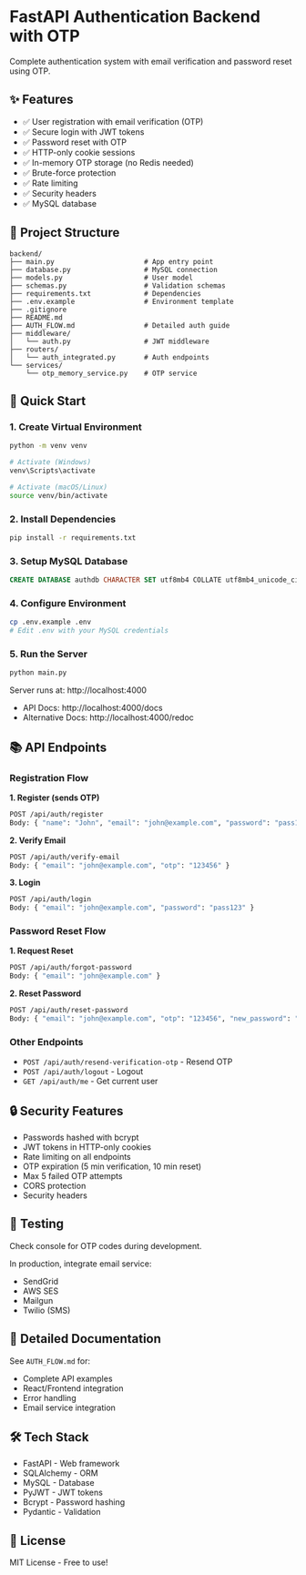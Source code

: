 # FastAPI Authentication Backend with OTP

Complete authentication system with email verification and password reset using OTP.

## ✨ Features

- ✅ User registration with email verification (OTP)
- ✅ Secure login with JWT tokens
- ✅ Password reset with OTP
- ✅ HTTP-only cookie sessions
- ✅ In-memory OTP storage (no Redis needed)
- ✅ Brute-force protection
- ✅ Rate limiting
- ✅ Security headers
- ✅ MySQL database

## 📁 Project Structure

```
backend/
├── main.py                      # App entry point
├── database.py                  # MySQL connection
├── models.py                    # User model
├── schemas.py                   # Validation schemas
├── requirements.txt             # Dependencies
├── .env.example                 # Environment template
├── .gitignore
├── README.md
├── AUTH_FLOW.md                 # Detailed auth guide
├── middleware/
│   └── auth.py                  # JWT middleware
├── routers/
│   └── auth_integrated.py       # Auth endpoints
└── services/
    └── otp_memory_service.py    # OTP service
```

## 🚀 Quick Start

### 1. Create Virtual Environment

```bash
python -m venv venv

# Activate (Windows)
venv\Scripts\activate

# Activate (macOS/Linux)
source venv/bin/activate
```

### 2. Install Dependencies

```bash
pip install -r requirements.txt
```

### 3. Setup MySQL Database

```sql
CREATE DATABASE authdb CHARACTER SET utf8mb4 COLLATE utf8mb4_unicode_ci;
```

### 4. Configure Environment

```bash
cp .env.example .env
# Edit .env with your MySQL credentials
```

### 5. Run the Server

```bash
python main.py
```

Server runs at: http://localhost:4000
- API Docs: http://localhost:4000/docs
- Alternative Docs: http://localhost:4000/redoc

## 📚 API Endpoints

### Registration Flow

**1. Register (sends OTP)**
```bash
POST /api/auth/register
Body: { "name": "John", "email": "john@example.com", "password": "pass123" }
```

**2. Verify Email**
```bash
POST /api/auth/verify-email
Body: { "email": "john@example.com", "otp": "123456" }
```

**3. Login**
```bash
POST /api/auth/login
Body: { "email": "john@example.com", "password": "pass123" }
```

### Password Reset Flow

**1. Request Reset**
```bash
POST /api/auth/forgot-password
Body: { "email": "john@example.com" }
```

**2. Reset Password**
```bash
POST /api/auth/reset-password
Body: { "email": "john@example.com", "otp": "123456", "new_password": "newpass123" }
```

### Other Endpoints

- `POST /api/auth/resend-verification-otp` - Resend OTP
- `POST /api/auth/logout` - Logout
- `GET /api/auth/me` - Get current user

## 🔒 Security Features

- Passwords hashed with bcrypt
- JWT tokens in HTTP-only cookies
- Rate limiting on all endpoints
- OTP expiration (5 min verification, 10 min reset)
- Max 5 failed OTP attempts
- CORS protection
- Security headers

## 🧪 Testing

Check console for OTP codes during development.

In production, integrate email service:
- SendGrid
- AWS SES
- Mailgun
- Twilio (SMS)

## 📖 Detailed Documentation

See `AUTH_FLOW.md` for:
- Complete API examples
- React/Frontend integration
- Error handling
- Email service integration

## 🛠️ Tech Stack

- FastAPI - Web framework
- SQLAlchemy - ORM
- MySQL - Database
- PyJWT - JWT tokens
- Bcrypt - Password hashing
- Pydantic - Validation

## 📝 License

MIT License - Free to use!